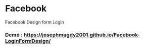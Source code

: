 # Facebook
 Facebook Design form Login 
 ### Demo : https://josephmagdy2001.github.io/Facebook-LoginFormDesign/
